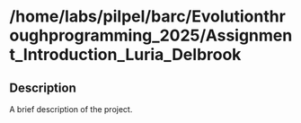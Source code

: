 # /home/labs/pilpel/barc/Evolutionthroughprogramming_2025/Assignment_Introduction_Luria_Delbrook
## Description
A brief description of the project.

